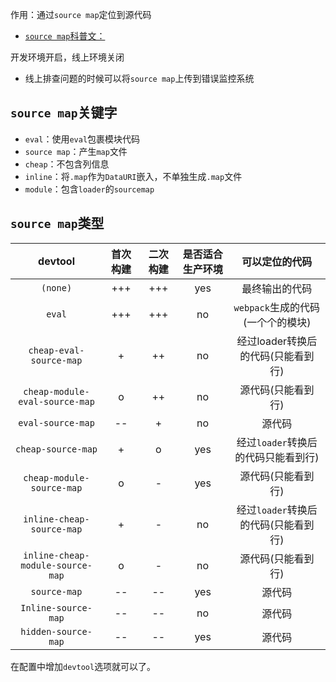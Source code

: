 作用：通过`source map`定位到源代码
* [`source map`科普文：](http://www.ruanyifeng.com/blog/2013/01/javascript_source_map.html)

开发环境开启，线上环境关闭
* 线上排查问题的时候可以将`source map`上传到错误监控系统

## `source map`关键字

* `eval`：使用`eval`包裹模块代码
* `source map`：产生`map`文件
* `cheap`：不包含列信息
* `inline`：将`.map`作为`DataURI`嵌入，不单独生成`.map`文件
* `module`：包含`loader`的`sourcemap`

## `source map`类型
|devtool|首次构建|二次构建|是否适合生产环境|可以定位的代码|
|:--:|:--:|:--:|:--:|:--:|
|`(none)`|+++|+++|yes|最终输出的代码|
|`eval`|+++|+++|no|`webpack`生成的代码(一个个的模块)|
|`cheap-eval-source-map`|+|++|no|经过loader转换后的代码(只能看到行)|
|`cheap-module-eval-source-map`|o|++|no|源代码(只能看到行)|
|`eval-source-map`|--|+|no|源代码|
|`cheap-source-map`|+|o|yes|经过`loader`转换后的代码只能看到行)|
|`cheap-module-source-map`|o|-|yes|源代码(只能看到行)|
|`inline-cheap-source-map`|+|-|no|经过`loader`转换后的代码(只能看到行)|
|`inline-cheap-module-source-map`|o|-|no|源代码(只能看到行)|
|`source-map`|--|--|yes|源代码|
|`Inline-source-map`|--|--|no|源代码|
|`hidden-source- map`|--|--|yes|源代码|

在配置中增加`devtool`选项就可以了。